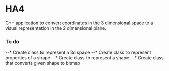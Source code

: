 # HA4
C++ application to convert coordinates in the 3 dimensional space to a visual representation in the 2 dimensional plane.
### To do
--* Create class to represent a 3d space
--* Create class to represent properties of a shape
--* Create class to represent a shape
--* Create class that converts given shape to bitmap 
